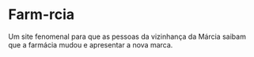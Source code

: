 # Farm-rcia
Um site fenomenal para que as pessoas da vizinhança da Márcia saibam que a farmácia mudou e apresentar a nova marca.
